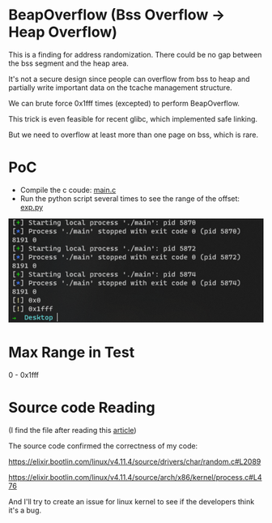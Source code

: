 # BeapOverflow (Bss Overflow -> Heap Overflow)

This is a finding for address randomization. There could be no gap between the bss segment and the heap area.

It's not a secure design since people can overflow from bss to heap and partially write important data on the tcache management structure. 

We can brute force 0x1fff times (excepted) to perform BeapOverflow.

This trick is even feasible for recent glibc, which implemented safe linking.

But we need to overflow at least more than one page on bss, which is rare.


# PoC
- Compile the c coude: [main.c](./main.c)
- Run the python script several times to see the range of the offset: [exp.py](./exp.py)

![PoC](image.png)

# Max Range in Test
0 - 0x1fff

# Source code Reading
(I find the file after reading this [article][1])

The source code confirmed the correctness of my code:

https://elixir.bootlin.com/linux/v4.11.4/source/drivers/char/random.c#L2089

https://elixir.bootlin.com/linux/v4.11.4/source/arch/x86/kernel/process.c#L476

And I'll try to create an issue for linux kernel to see if the developers think it's a bug.


[1]: https://www.cnblogs.com/wangaohui/p/7122653.html
